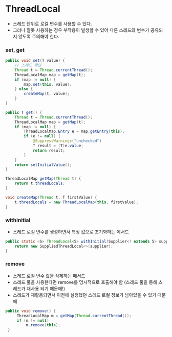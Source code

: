 # ThreadLocal
- 스레드 단위로 로컬 변수를 사용할 수 있다.
- 그러나 잘못 사용하는 경우 부작용이 발생할 수 있어 다른 스레드와 변수가 공유되지 않도록 주의해야 한다.

### set, get
```java
public void set(T value) {
    // 스레드 확인
    Thread t = Thread.currentThread();
    ThreadLocalMap map = getMap(t);
    if (map != null) {
        map.set(this, value);
    } else {
        createMap(t, value); 
    }
}

public T get() {
    Thread t = Thread.currentThread();
    ThreadLocalMap map = getMap(t);
    if (map != null) {
        ThreadLocalMap.Entry e = map.getEntry(this);
        if (e != null) {
            @SuppressWarnings("unchecked")
            T result = (T)e.value;
            return result;
        }
    }
    return setInitialValue();
}

ThreadLocalMap getMap(Thread t) {
    return t.threadLocals;
}

void createMap(Thread t, T firstValue) {
    t.threadLocals = new ThreadLocalMap(this, firstValue);
}
```

### withinitial
- 스레드 로컬 변수를 생성하면서 특정 값으로 초기화하는 메서드
```java
public static <S> ThreadLocal<S> withInitial(Supplier<? extends S> supplier) {
    return new SuppliedThreadLocal<>(supplier);
}
```

### remove
- 스레드 로컬 변수 값을 삭제하는 메서드
- 스레드 풀을 사용한다면 remove를 명시적으로 호출해야 함 (스레드 풀을 통해 스레드가 재사용 되기 때문에!)
- 스레드가 재활용되면서 이전에 설정했던 스레드 로컬 정보가 남아있을 수 있기 때문에
```java
public void remove() {
     ThreadLocalMap m = getMap(Thread.currentThread());
     if (m != null)
         m.remove(this);
 }
```